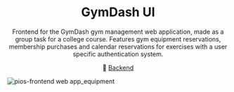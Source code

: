 <h1 align=center>GymDash UI</h1>
<p align=center>
  Frontend for the GymDash gym management web application, made as a group task for a college course.
  Features gym equipment reservations, membership purchases and calendar reservations for exercises with a user specific authentication system.
</p>
<p align="center">
  💾 <a href="https://github.com/nevenjakopcic/pios-backend"> Backend </a>
</p>

![pios-frontend web app_equipment](https://user-images.githubusercontent.com/36193643/113634293-cde77880-966e-11eb-8665-03e80da0490f.png)
